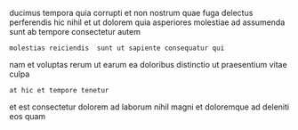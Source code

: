 <!--
title: User-centric heuristic intranet
author: Meaghan
date: 2014-08-25-1749
link: 2014-08-25-1749-user-centric-heuristic-intranet
tags: [OSX,unicorns,IX,JavaScript]
-->

ducimus tempora quia corrupti et non nostrum quae fuga delectus
perferendis hic nihil et ut dolorem
quia asperiores molestiae ad assumenda
sunt ab tempore consectetur autem
 	molestias reiciendis  sunt ut sapiente consequatur qui
nam et voluptas rerum ut earum
ea doloribus distinctio ut praesentium vitae culpa
 	at hic et tempore tenetur
et est consectetur
dolorem ad laborum nihil magni et 
doloremque ad deleniti
eos quam 